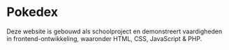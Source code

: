 # Pokedex
 Deze website is gebouwd als schoolproject en demonstreert vaardigheden in frontend-ontwikkeling, waaronder HTML, CSS, JavaScript & PHP.
